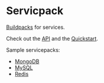 # Servicpack

[Buildpacks](https://devcenter.heroku.com/articles/buildpacks) for services.

Check out the [API](API.md) and the [Quickstart](QUICKSTART.md).

Sample servicepacks:

* [MongoDB](https://github.com/pocketpaas/servicepack_mongodb)
* [MySQL](https://github.com/pocketpaas/servicepack_mysql)
* [Redis](https://github.com/pocketpaas/servicepack_redis)
